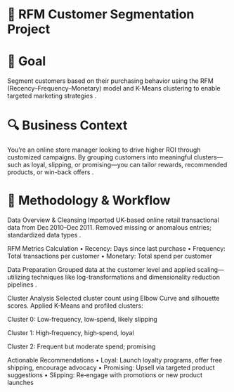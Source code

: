 # 🧠 RFM Customer Segmentation Project
# 🎯 Goal
Segment customers based on their purchasing behavior using the RFM (Recency–Frequency–Monetary) model and K-Means clustering to enable targeted marketing strategies .

# 🔍 Business Context
You’re an online store manager looking to drive higher ROI through customized campaigns. By grouping customers into meaningful clusters—such as loyal, slipping, or promising—you can tailor rewards, recommended products, or win-back offers .

# 🧩 Methodology & Workflow
Data Overview & Cleansing
Imported UK-based online retail transactional data from Dec 2010–Dec 2011. Removed missing or anomalous entries; standardized data types .

RFM Metrics Calculation
• Recency: Days since last purchase
• Frequency: Total transactions per customer
• Monetary: Total spend per customer

Data Preparation
Grouped data at the customer level and applied scaling—utilizing techniques like log-transformations and dimensionality reduction pipelines .

Cluster Analysis
Selected cluster count using Elbow Curve and silhouette scores. Applied K-Means and profiled clusters:

Cluster 0: Low‑frequency, low‑spend, likely slipping

Cluster 1: High‑frequency, high‑spend, loyal

Cluster 2: Frequent but moderate spend; promising

Actionable Recommendations
• Loyal: Launch loyalty programs, offer free shipping, encourage advocacy
• Promising: Upsell via targeted product suggestions
• Slipping: Re‑engage with promotions or new product launches

